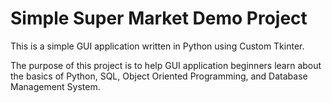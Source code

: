 # Simple Super Market Demo Project

This is a simple GUI application written in Python using Custom Tkinter.

The purpose of this project is to help GUI application beginners learn about the basics of Python, SQL, Object Oriented Programming, and Database Management System.